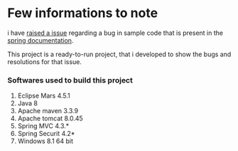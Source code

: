 # Few informations to note

i have [raised a issue](https://github.com/spring-projects/spring-security/issues/4470) regarding a bug in sample code that is present in the [spring documentation](http://docs.spring.io/spring-security/site/docs/4.2.x/reference/htmlsingle/#ns-form-and-basic).

This project is a ready-to-run project, that i developed to show the bugs and resolutions for that issue.

### Softwares used to build this project

1. Eclipse Mars 4.5.1
2. Java 8
3. Apache maven 3.3.9
4. Apache tomcat 8.0.45
5. Spring MVC 4.3.*
6. Spring Securit 4.2*
7. Windows 8.1 64 bit
